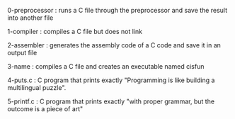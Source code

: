 0-preprocessor : runs a C file through the preprocessor and save the result into another file

1-compiler : compiles a C file but does not link

2-assembler : generates the assembly code of a C code and save it in an output file

3-name : compiles a C file and creates an executable named cisfun

4-puts.c : C program that prints exactly "Programming is like building a multilingual puzzle".

5-printf.c : C program that prints exactly "with proper grammar, but the outcome is a piece of art"


